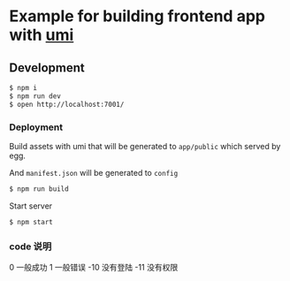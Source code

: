 # Example for building frontend app with [umi](https://github.com/umijs/umi)

## Development

```bash
$ npm i
$ npm run dev
$ open http://localhost:7001/
```

### Deployment

Build assets with umi that will be generated to `app/public` which served by egg.

And `manifest.json` will be generated to `config`

```bash
$ npm run build
```

Start server

```bash
$ npm start
```

### code 说明
0 一般成功
1 一般错误
-10 没有登陆
-11 没有权限
